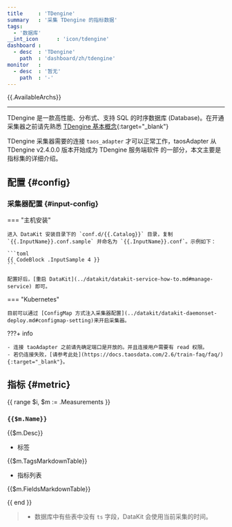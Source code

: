 ```yaml
---
title     : 'TDengine'
summary   : '采集 TDengine 的指标数据'
tags:
  - '数据库'
__int_icon      : 'icon/tdengine'
dashboard :
  - desc  : 'TDengine'
    path  : 'dashboard/zh/tdengine'
monitor   :
  - desc  : '暂无'
    path  : '-'
---
```


{{.AvailableArchs}}

---

TDengine 是一款高性能、分布式、支持 SQL 的时序数据库 (Database)。在开通采集器之前请先熟悉 [TDengine 基本概念](https://docs.taosdata.com/concept/){:target="_blank"}

TDengine 采集器需要的连接 `taos_adapter` 才可以正常工作，taosAdapter 从 TDengine v2.4.0.0 版本开始成为 TDengine 服务端软件 的一部分，本文主要是指标集的详细介绍。

## 配置  {#config}

### 采集器配置 {#input-config}

<!-- markdownlint-disable MD046 -->
=== "主机安装"

    进入 DataKit 安装目录下的 `conf.d/{{.Catalog}}` 目录，复制 `{{.InputName}}.conf.sample` 并命名为 `{{.InputName}}.conf`。示例如下：
    
    ```toml
    {{ CodeBlock .InputSample 4 }}
    ```

    配置好后，[重启 DataKit](../datakit/datakit-service-how-to.md#manage-service) 即可。

=== "Kubernetes"

    目前可以通过 [ConfigMap 方式注入采集器配置](../datakit/datakit-daemonset-deploy.md#configmap-setting)来开启采集器。

???+ info

    - 连接 taoAdapter 之前请先确定端口是开放的。并且连接用户需要有 read 权限。
    - 若仍连接失败，[请参考此处](https://docs.taosdata.com/2.6/train-faq/faq/){:target="_blank"}。
<!-- markdownlint-enable -->

## 指标 {#metric}

{{ range $i, $m := .Measurements }}

### `{{$m.Name}}`

{{$m.Desc}}

- 标签

{{$m.TagsMarkdownTable}}

- 指标列表

{{$m.FieldsMarkdownTable}}

{{ end }}

> - 数据库中有些表中没有 `ts` 字段，DataKit 会使用当前采集的时间。
